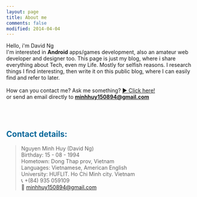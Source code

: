 ```yaml
---
layout: page
title: About me
comments: false
modified: 2014-04-04
---
```


Hello, i'm David Ng<br>
I'm interested in <b>Android</b> apps/games development, also an amateur web developer and designer too. This page is just my blog, where i share everything about Tech, even my Life. Mostly for selfish reasons. I research things I find interesting, then write it on this public blog, where I can easily find and refer to later.<br><br>How can you contact me? Ask me something? <a href="http://minhhuy150894.github.io/Ask-me/">&#9654; Click here!</a><br>or send an email directly to <b>minhhuy150894@gmail.com</b>

<br><br>

<h2 style="color: #006699">Contact details:</h2>

> Nguyen Minh Huy (David Ng)<br>
> Birthday: 15 - 08 - 1994<br>
> Hometown: Dong Thap prov, Vietnam<br>
> Languages: Vietnamese, American English<br>
> University: HUFLIT. Ho Chi Minh city. Vietnam<br>
&#128222; +(84) 935 059109<br>
&#128231; minhhuy150894@gmail.com<br>



